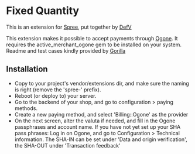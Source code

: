 Fixed Quantity
==============

This is an extension for [Spree][1], put together by [DefV][2]

This extension makes it possible to accept payments through [Ogone][3]. It requires the active\_merchant\_ogone gem to be installed on your system. Readme and test cases kindly provided by [Gorilla][4]

Installation
------------

* Copy to your project's vendor/extensions dir, and make sure the naming is right (remove the 'spree-' prefix).
* Reboot (or deploy to) your server.
* Go to the backend of your shop, and go to configuration > paying methods.
* Create a new paying method, and select 'Billing::Ogone' as the provider
* On the next screen, alter the valuta if needed, and fill in the Ogone passphrases and account name.
If you have not yet set up your SHA pass phrases:
Log in on Ogone, and go to Configuration > Technical information.
The SHA-IN can be set under 'Data and origin verification', the SHA-OUT under 'Transaction feedback'


[1]: http://spreecommerce.com/ "Spree: Open Source E-Commerce for Ruby on Rails"
[2]: http://workswithruby.com/ "Jan De Poorter's tech-blog about everything that is Ruby, Rails and programming in general."
[3]: http://www.ogone.com/ "Ogone Payment Services - Seamless & secure payment solutions"
[4]: http://www.gorilla-webdesign.be "Gorilla, webdesign uit Gent"
